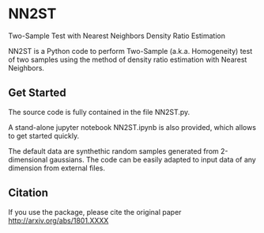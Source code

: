 # NN2ST
Two-Sample Test with Nearest Neighbors Density Ratio Estimation

NN2ST is a Python code to perform Two-Sample (a.k.a. Homogeneity) test of two samples
using the method of density ratio estimation with Nearest Neighbors.

## Get Started

The source code is fully contained in the file NN2ST.py.

A stand-alone jupyter notebook NN2ST.ipynb is also provided, which allows
to get started quickly.

The default data are synthethic random samples generated from 2-dimensional gaussians.
The code can be easily adapted to input data of any dimension from external files.


## Citation

If you use the package, please cite the original paper http://arxiv.org/abs/1801.XXXX
